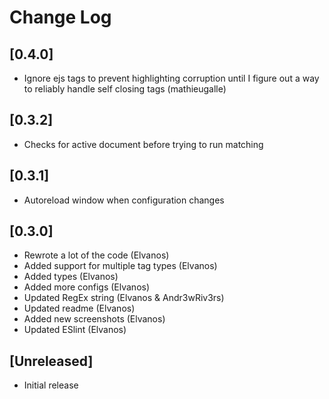 # Change Log

## [0.4.0]
- Ignore ejs tags to prevent highlighting corruption until I figure out a way to reliably handle self closing tags (mathieugalle)

## [0.3.2]
- Checks for active document before trying to run matching

## [0.3.1]

- Autoreload window when configuration changes

## [0.3.0]

- Rewrote a lot of the code (Elvanos)
- Added support for multiple tag types (Elvanos)
- Added types (Elvanos)
- Added more configs (Elvanos)
- Updated RegEx string (Elvanos & Andr3wRiv3rs)
- Updated readme (Elvanos)
- Added new screenshots (Elvanos)
- Updated ESlint (Elvanos)

## [Unreleased]

- Initial release
